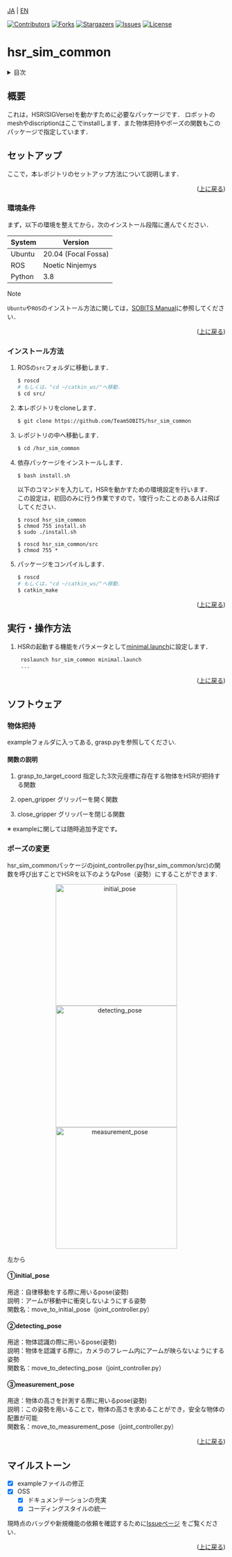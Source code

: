 <a name="readme-top"></a>

[JA](README.md) | [EN](README.en.md)

[![Contributors][contributors-shield]][contributors-url]
[![Forks][forks-shield]][forks-url]
[![Stargazers][stars-shield]][stars-url]
[![Issues][issues-shield]][issues-url]
[![License][license-shield]][license-url]

# hsr_sim_common

<!-- 目次 -->
<details>
  <summary>目次</summary>
  <ol>
    <li>
      <a href="#概要">概要</a>
    </li>
    <li>
      <a href="#セットアップ">セットアップ</a>
      <ul>
        <li><a href="#環境条件">環境条件</a></li>
        <li><a href="#インストール方法">インストール方法</a></li>
      </ul>
    </li>
    <li>
    　<a href="#実行操作方法">実行・操作方法</a>
      <ul>
        <li><a href="#Launchの起動">Launchの起動</a></li>
      </ul>
    </li>
    <li>
    　<a href="#ソフトウェア">ソフトウェア</a>
      <ul>
        <li><a href="#物体把持">物体把持</a></li>
        <li><a href="#ポーズの変更">ポーズの変更</a></li>
      </ul>
    </li>
    <li><a href="#マイルストーン">マイルストーン</a></li>
    <!-- <li><a href="#contributing">Contributing</a></li> -->
    <!-- <li><a href="#license">License</a></li> -->
    <li><a href="#参考文献">参考文献</a></li>
  </ol>
</details>



<!-- レポジトリの概要 -->
## 概要

これは，HSR(SIGVerse)を動かすために必要なパッケージです．
ロボットのmeshやdiscriptionはここでinstallします．また物体把持やポーズの関数もこのパッケージで指定しています．


<!-- セットアップ -->
## セットアップ

ここで，本レポジトリのセットアップ方法について説明します．

<p align="right">(<a href="#readme-top">上に戻る</a>)</p>


### 環境条件

まず，以下の環境を整えてから，次のインストール段階に進んでください．

| System  | Version |
| ------------- | ------------- |
| Ubuntu | 20.04 (Focal Fossa) |
| ROS | Noetic Ninjemys |
| Python | 3.8 |

> [!NOTE]
> `Ubuntu`や`ROS`のインストール方法に関しては，[SOBITS Manual](https://github.com/TeamSOBITS/sobits_manual#%E9%96%8B%E7%99%BA%E7%92%B0%E5%A2%83%E3%81%AB%E3%81%A4%E3%81%84%E3%81%A6)に参照してください．

<p align="right">(<a href="#readme-top">上に戻る</a>)</p>


### インストール方法

1. ROSの`src`フォルダに移動します．
   ```sh
   $ roscd
   # もしくは，"cd ~/catkin_ws/"へ移動．
   $ cd src/
   ```
2. 本レポジトリをcloneします．
   ```sh
   $ git clone https://github.com/TeamSOBITS/hsr_sim_common
   ```
3. レポジトリの中へ移動します．
   ```sh
   $ cd /hsr_sim_common
   ```
4. 依存パッケージをインストールします．
   ```sh
   $ bash install.sh
   ```
   以下のコマンドを入力して，HSRを動かすための環境設定を行います．  
   この設定は，初回のみに行う作業ですので，1度行ったことのある人は飛ばしてください．

    ```bash:
    $ roscd hsr_sim_common
    $ chmod 755 install.sh
    $ sudo ./install.sh

    $ roscd hsr_sim_common/src
    $ chmod 755 *
    ```

5. パッケージをコンパイルします．
   ```sh
   $ roscd
   # もしくは，"cd ~/catkin_ws/"へ移動．
   $ catkin_make
   ```

<p align="right">(<a href="#readme-top">上に戻る</a>)</p>


<!-- 実行・操作方法 -->
## 実行・操作方法

1. HSRの起動する機能をパラメータとして[minimal.launch](hsr_sim_common/launch/minimal.launch)に設定します．
   ```xml
    roslaunch hsr_sim_common minimal.launch
    ...
   ```

<p align="right">(<a href="#readme-top">上に戻る</a>)</p>


## ソフトウェア

### 物体把持
exampleフォルダに入ってある, grasp.pyを参照してください.

#### 関数の説明

1. grasp_to_target_coord
指定した3次元座標に存在する物体をHSRが把持する関数

2. open_gripper
グリッパーを開く関数

3. close_gripper
グリッパーを閉じる関数

※ exampleに関しては随時追加予定です。

### ポーズの変更
hsr_sim_commonパッケージのjoint_controller.py(hsr_sim_common/src)の関数を呼び出すことでHSRを以下のようなPose（姿勢）にすることができます.
<div align="center">
 <p>
    <img src="hsr_sim_common/img/initial.png" title="initial_pose" width="280">
    <img src="hsr_sim_common/img/detect.png" title="detecting_pose" width="280"> 
    <img src="hsr_sim_common/img/measure.png" title="measurement_pose" width="280"> 
 </p>
</div>

左から

#### ①initial_pose  
用途：自律移動をする際に用いるpose(姿勢)  
説明：アームが移動中に衝突しないようにする姿勢  
関数名：move_to_initial_pose（joint_controller.py） 

#### ②detecting_pose  
用途：物体認識の際に用いるpose(姿勢)  
説明：物体を認識する際に，カメラのフレーム内にアームが映らないようにする姿勢  
関数名：move_to_detecting_pose（joint_controller.py） 

#### ③measurement_pose  
用途：物体の高さを計測する際に用いるpose(姿勢)  
説明：この姿勢を用いることで，物体の高さを求めることができ，安全な物体の配置が可能  
関数名：move_to_measurement_pose（joint_controller.py）  


<p align="right">(<a href="#readme-top">上に戻る</a>)</p>


<!-- マイルストーン -->
## マイルストーン

- [x] exampleファイルの修正
- [x] OSS
    - [x] ドキュメンテーションの充実
    - [x] コーディングスタイルの統一

現時点のバッグや新規機能の依頼を確認するために[Issueページ][issues-url] をご覧ください．

<p align="right">(<a href="#readme-top">上に戻る</a>)</p>


<!-- CONTRIBUTING -->
<!-- ## Contributing

Contributions are what make the open source community such an amazing place to learn, inspire, and create. Any contributions you make are **greatly appreciated**.

If you have a suggestion that would make this better, please fork the repo and create a pull request. You can also simply open an issue with the tag "enhancement".
Don't forget to give the project a star! Thanks again!

1. Fork the Project
2. Create your Feature Branch (`git checkout -b feature/AmazingFeature`)
3. Commit your Changes (`git commit -m 'Add some AmazingFeature'`)
4. Push to the Branch (`git push origin feature/AmazingFeature`)
5. Open a Pull Request

<p align="right">(<a href="#readme-top">上に戻る</a>)</p> -->


<!-- LICENSE -->
<!-- ## License

Distributed under the MIT License. See `LICENSE.txt` for more NOTErmation.

<p align="right">(<a href="#readme-top">上に戻る</a>)</p> -->


<!-- MARKDOWN LINKS & IMAGES -->
<!-- https://www.markdownguide.org/basic-syntax/#reference-style-links -->
[contributors-shield]: https://img.shields.io/github/contributors/TeamSOBITS/hsr_sim_common.svg?style=for-the-badge
[contributors-url]: https://github.com/TeamSOBITS/hsr_sim_common/graphs/contributors
[forks-shield]: https://img.shields.io/github/forks/TeamSOBITS/hsr_sim_common.svg?style=for-the-badge
[forks-url]: https://github.com/TeamSOBITS/hsr_sim_common/network/members
[stars-shield]: https://img.shields.io/github/stars/TeamSOBITS/hsr_sim_common.svg?style=for-the-badge
[stars-url]: https://github.com/TeamSOBITS/hsr_sim_common/stargazers
[issues-shield]: https://img.shields.io/github/issues/TeamSOBITS/hsr_sim_common.svg?style=for-the-badge
[issues-url]: https://github.com/TeamSOBITS/hsr_sim_common/issues
[license-shield]: https://img.shields.io/github/license/TeamSOBITS/hsr_sim_common.svg?style=for-the-badge
[license-url]: LICENSE

